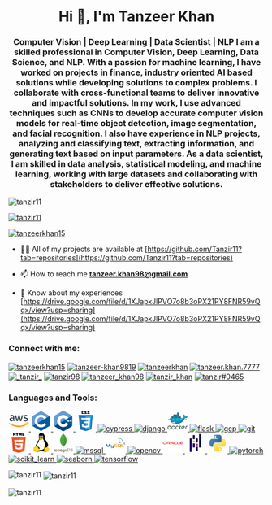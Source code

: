 <h1 align="center">Hi 👋, I'm Tanzeer Khan</h1>
<h3 align="center">Computer Vision | Deep Learning | Data Scientist | NLP I am a skilled professional in Computer Vision, Deep Learning, Data Science, and NLP. With a passion for machine learning, I have worked on projects in finance, industry oriented AI based solutions while developing solutions to complex problems. I collaborate with cross-functional teams to deliver innovative and impactful solutions. In my work, I use advanced techniques such as CNNs to develop accurate computer vision models for real-time object detection, image segmentation, and facial recognition. I also have experience in NLP projects, analyzing and classifying text, extracting information, and generating text based on input parameters. As a data scientist, I am skilled in data analysis, statistical modeling, and machine learning, working with large datasets and collaborating with stakeholders to deliver effective solutions.</h3>

<p align="left"> <img src="https://komarev.com/ghpvc/?username=tanzir11&label=Profile%20views&color=0e75b6&style=flat" alt="tanzir11" /> </p>

<p align="left"> <a href="https://github.com/ryo-ma/github-profile-trophy"><img src="https://github-profile-trophy.vercel.app/?username=tanzir11" alt="tanzir11" /></a> </p>

<p align="left"> <a href="https://twitter.com/tanzeerkhan15" target="blank"><img src="https://img.shields.io/twitter/follow/tanzeerkhan15?logo=twitter&style=for-the-badge" alt="tanzeerkhan15" /></a> </p>

- 👨‍💻 All of my projects are available at [https://github.com/Tanzir11?tab=repositories](https://github.com/Tanzir11?tab=repositories)

- 📫 How to reach me **tanzeer.khan98@gmail.com**

- 📄 Know about my experiences [https://drive.google.com/file/d/1XJapxJlPVO7o8b3oPX21PY8FNR59vQqx/view?usp=sharing](https://drive.google.com/file/d/1XJapxJlPVO7o8b3oPX21PY8FNR59vQqx/view?usp=sharing)

<h3 align="left">Connect with me:</h3>
<p align="left">
<a href="https://twitter.com/tanzeerkhan15" target="blank"><img align="center" src="https://raw.githubusercontent.com/rahuldkjain/github-profile-readme-generator/master/src/images/icons/Social/twitter.svg" alt="tanzeerkhan15" height="30" width="40" /></a>
<a href="https://linkedin.com/in/tanzeer-khan9819" target="blank"><img align="center" src="https://raw.githubusercontent.com/rahuldkjain/github-profile-readme-generator/master/src/images/icons/Social/linked-in-alt.svg" alt="tanzeer-khan9819" height="30" width="40" /></a>
<a href="https://kaggle.com/tanzeerkhan" target="blank"><img align="center" src="https://raw.githubusercontent.com/rahuldkjain/github-profile-readme-generator/master/src/images/icons/Social/kaggle.svg" alt="tanzeerkhan" height="30" width="40" /></a>
<a href="https://fb.com/tanzeer.khan.7777" target="blank"><img align="center" src="https://raw.githubusercontent.com/rahuldkjain/github-profile-readme-generator/master/src/images/icons/Social/facebook.svg" alt="tanzeer.khan.7777" height="30" width="40" /></a>
<a href="https://instagram.com/_tanzir_" target="blank"><img align="center" src="https://raw.githubusercontent.com/rahuldkjain/github-profile-readme-generator/master/src/images/icons/Social/instagram.svg" alt="_tanzir_" height="30" width="40" /></a>
<a href="https://www.codechef.com/users/tanzir98" target="blank"><img align="center" src="https://cdn.jsdelivr.net/npm/simple-icons@3.1.0/icons/codechef.svg" alt="tanzir98" height="30" width="40" /></a>
<a href="https://www.hackerrank.com/tanzeer_khan98" target="blank"><img align="center" src="https://raw.githubusercontent.com/rahuldkjain/github-profile-readme-generator/master/src/images/icons/Social/hackerrank.svg" alt="tanzeer_khan98" height="30" width="40" /></a>
<a href="https://www.leetcode.com/tanzir_khan" target="blank"><img align="center" src="https://raw.githubusercontent.com/rahuldkjain/github-profile-readme-generator/master/src/images/icons/Social/leet-code.svg" alt="tanzir_khan" height="30" width="40" /></a>
<a href="https://discord.gg/tanzir#0465" target="blank"><img align="center" src="https://raw.githubusercontent.com/rahuldkjain/github-profile-readme-generator/master/src/images/icons/Social/discord.svg" alt="tanzir#0465" height="30" width="40" /></a>
</p>

<h3 align="left">Languages and Tools:</h3>
<p align="left"> <a href="https://aws.amazon.com" target="_blank" rel="noreferrer"> <img src="https://raw.githubusercontent.com/devicons/devicon/master/icons/amazonwebservices/amazonwebservices-original-wordmark.svg" alt="aws" width="40" height="40"/> </a> <a href="https://www.cprogramming.com/" target="_blank" rel="noreferrer"> <img src="https://raw.githubusercontent.com/devicons/devicon/master/icons/c/c-original.svg" alt="c" width="40" height="40"/> </a> <a href="https://www.w3schools.com/cpp/" target="_blank" rel="noreferrer"> <img src="https://raw.githubusercontent.com/devicons/devicon/master/icons/cplusplus/cplusplus-original.svg" alt="cplusplus" width="40" height="40"/> </a> <a href="https://www.w3schools.com/css/" target="_blank" rel="noreferrer"> <img src="https://raw.githubusercontent.com/devicons/devicon/master/icons/css3/css3-original-wordmark.svg" alt="css3" width="40" height="40"/> </a> <a href="https://www.cypress.io" target="_blank" rel="noreferrer"> <img src="https://raw.githubusercontent.com/simple-icons/simple-icons/6e46ec1fc23b60c8fd0d2f2ff46db82e16dbd75f/icons/cypress.svg" alt="cypress" width="40" height="40"/> </a> <a href="https://www.djangoproject.com/" target="_blank" rel="noreferrer"> <img src="https://cdn.worldvectorlogo.com/logos/django.svg" alt="django" width="40" height="40"/> </a> <a href="https://www.docker.com/" target="_blank" rel="noreferrer"> <img src="https://raw.githubusercontent.com/devicons/devicon/master/icons/docker/docker-original-wordmark.svg" alt="docker" width="40" height="40"/> </a> <a href="https://flask.palletsprojects.com/" target="_blank" rel="noreferrer"> <img src="https://www.vectorlogo.zone/logos/pocoo_flask/pocoo_flask-icon.svg" alt="flask" width="40" height="40"/> </a> <a href="https://cloud.google.com" target="_blank" rel="noreferrer"> <img src="https://www.vectorlogo.zone/logos/google_cloud/google_cloud-icon.svg" alt="gcp" width="40" height="40"/> </a> <a href="https://git-scm.com/" target="_blank" rel="noreferrer"> <img src="https://www.vectorlogo.zone/logos/git-scm/git-scm-icon.svg" alt="git" width="40" height="40"/> </a> <a href="https://www.w3.org/html/" target="_blank" rel="noreferrer"> <img src="https://raw.githubusercontent.com/devicons/devicon/master/icons/html5/html5-original-wordmark.svg" alt="html5" width="40" height="40"/> </a> <a href="https://www.linux.org/" target="_blank" rel="noreferrer"> <img src="https://raw.githubusercontent.com/devicons/devicon/master/icons/linux/linux-original.svg" alt="linux" width="40" height="40"/> </a> <a href="https://www.mongodb.com/" target="_blank" rel="noreferrer"> <img src="https://raw.githubusercontent.com/devicons/devicon/master/icons/mongodb/mongodb-original-wordmark.svg" alt="mongodb" width="40" height="40"/> </a> <a href="https://www.microsoft.com/en-us/sql-server" target="_blank" rel="noreferrer"> <img src="https://www.svgrepo.com/show/303229/microsoft-sql-server-logo.svg" alt="mssql" width="40" height="40"/> </a> <a href="https://www.mysql.com/" target="_blank" rel="noreferrer"> <img src="https://raw.githubusercontent.com/devicons/devicon/master/icons/mysql/mysql-original-wordmark.svg" alt="mysql" width="40" height="40"/> </a> <a href="https://opencv.org/" target="_blank" rel="noreferrer"> <img src="https://www.vectorlogo.zone/logos/opencv/opencv-icon.svg" alt="opencv" width="40" height="40"/> </a> <a href="https://www.oracle.com/" target="_blank" rel="noreferrer"> <img src="https://raw.githubusercontent.com/devicons/devicon/master/icons/oracle/oracle-original.svg" alt="oracle" width="40" height="40"/> </a> <a href="https://pandas.pydata.org/" target="_blank" rel="noreferrer"> <img src="https://raw.githubusercontent.com/devicons/devicon/2ae2a900d2f041da66e950e4d48052658d850630/icons/pandas/pandas-original.svg" alt="pandas" width="40" height="40"/> </a> <a href="https://www.python.org" target="_blank" rel="noreferrer"> <img src="https://raw.githubusercontent.com/devicons/devicon/master/icons/python/python-original.svg" alt="python" width="40" height="40"/> </a> <a href="https://pytorch.org/" target="_blank" rel="noreferrer"> <img src="https://www.vectorlogo.zone/logos/pytorch/pytorch-icon.svg" alt="pytorch" width="40" height="40"/> </a> <a href="https://scikit-learn.org/" target="_blank" rel="noreferrer"> <img src="https://upload.wikimedia.org/wikipedia/commons/0/05/Scikit_learn_logo_small.svg" alt="scikit_learn" width="40" height="40"/> </a> <a href="https://seaborn.pydata.org/" target="_blank" rel="noreferrer"> <img src="https://seaborn.pydata.org/_images/logo-mark-lightbg.svg" alt="seaborn" width="40" height="40"/> </a> <a href="https://www.tensorflow.org" target="_blank" rel="noreferrer"> <img src="https://www.vectorlogo.zone/logos/tensorflow/tensorflow-icon.svg" alt="tensorflow" width="40" height="40"/> </a> </p>

<p><img align="left" src="https://github-readme-stats.vercel.app/api/top-langs?username=tanzir11&show_icons=true&locale=en&layout=compact" alt="tanzir11" /></p>

<p>&nbsp;<img align="center" src="https://github-readme-stats.vercel.app/api?username=tanzir11&show_icons=true&locale=en" alt="tanzir11" /></p>

<p><img align="center" src="https://github-readme-streak-stats.herokuapp.com/?user=tanzir11&" alt="tanzir11" /></p>
